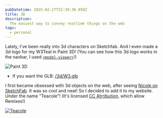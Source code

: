 ```yaml
---
pubDatetime: 2025-02-27T22:39:36.950Z
title: 3D
description:
  The easiest way to convey realtime things on the web
tags:
  - personal
---
```


Lately, I've been really into 3d characters on Sketchfab. And I even made a 3d logo for my W3Teal in Paint 3D! (You can see how this 3d logo works in the navbar, I used [`<model-viewer>`](https://modelviewer.dev/editor/)!)

![Paint 3D](/assets/paint_3d.jpg)

- If you want the GLB: [/3d/W3.glb](/3d/W3.glb)

I first became obsessed with 3d objects on the web, after seeing [Nicole on SketchFab](https://sketchfab.com/3d-models/nicole-051942e351914e269634bc90eb7516f8). It was so cool and neat! So I decided to add it to my website. Under the name "Teacole"! (It's licensed [CC Atrribution](https://creativecommons.org/licenses/by/4.0/), which allow Remixes!)

<model-viewer src="/3d/teacole/nicole.glb" ar ar-modes="webxr scene-viewer quick-look" camera-controls tone-mapping="neutral" poster="/3d/teacole/poster.webp" shadow-intensity="1" style="width: 100%; height: 70vh;">
</model-viewer>

[![Teacole](/assets/teacole-bottom.jpg)](/3d/teacole/index.html)
